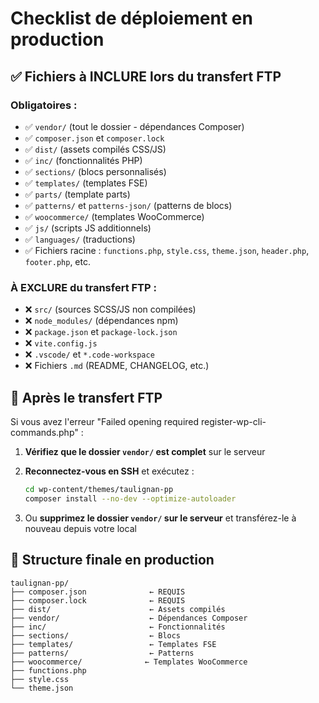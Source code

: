 # Checklist de déploiement en production

## ✅ Fichiers à INCLURE lors du transfert FTP

### Obligatoires :
- ✅ `vendor/` (tout le dossier - dépendances Composer)
- ✅ `composer.json` et `composer.lock`
- ✅ `dist/` (assets compilés CSS/JS)
- ✅ `inc/` (fonctionnalités PHP)
- ✅ `sections/` (blocs personnalisés)
- ✅ `templates/` (templates FSE)
- ✅ `parts/` (template parts)
- ✅ `patterns/` et `patterns-json/` (patterns de blocs)
- ✅ `woocommerce/` (templates WooCommerce)
- ✅ `js/` (scripts JS additionnels)
- ✅ `languages/` (traductions)
- ✅ Fichiers racine : `functions.php`, `style.css`, `theme.json`, `header.php`, `footer.php`, etc.

### À EXCLURE du transfert FTP :
- ❌ `src/` (sources SCSS/JS non compilées)
- ❌ `node_modules/` (dépendances npm)
- ❌ `package.json` et `package-lock.json`
- ❌ `vite.config.js`
- ❌ `.vscode/` et `*.code-workspace`
- ❌ Fichiers `.md` (README, CHANGELOG, etc.)

## 🔧 Après le transfert FTP

Si vous avez l'erreur "Failed opening required register-wp-cli-commands.php" :

1. **Vérifiez que le dossier `vendor/` est complet** sur le serveur
2. **Reconnectez-vous en SSH** et exécutez :
   ```bash
   cd wp-content/themes/taulignan-pp
   composer install --no-dev --optimize-autoloader
   ```

3. Ou **supprimez le dossier `vendor/` sur le serveur** et transférez-le à nouveau depuis votre local

## 🎯 Structure finale en production

```
taulignan-pp/
├── composer.json              ← REQUIS
├── composer.lock              ← REQUIS
├── dist/                      ← Assets compilés
├── vendor/                    ← Dépendances Composer
├── inc/                       ← Fonctionnalités
├── sections/                  ← Blocs
├── templates/                 ← Templates FSE
├── patterns/                  ← Patterns
├── woocommerce/              ← Templates WooCommerce
├── functions.php
├── style.css
└── theme.json
```

